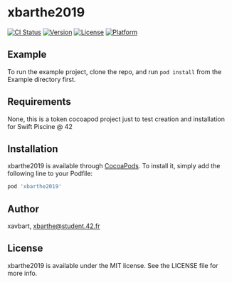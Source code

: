 # xbarthe2019

[![CI Status](https://img.shields.io/travis/xavbart/xbarthe2019.svg?style=flat)](https://travis-ci.org/xavbart/xbarthe2019)
[![Version](https://img.shields.io/cocoapods/v/xbarthe2019.svg?style=flat)](https://cocoapods.org/pods/xbarthe2019)
[![License](https://img.shields.io/cocoapods/l/xbarthe2019.svg?style=flat)](https://cocoapods.org/pods/xbarthe2019)
[![Platform](https://img.shields.io/cocoapods/p/xbarthe2019.svg?style=flat)](https://cocoapods.org/pods/xbarthe2019)

## Example

To run the example project, clone the repo, and run `pod install` from the Example directory first.

## Requirements

None, this is a token cocoapod project just to test creation and installation for Swift Piscine @ 42

## Installation

xbarthe2019 is available through [CocoaPods](https://cocoapods.org). To install
it, simply add the following line to your Podfile:

```ruby
pod 'xbarthe2019'
```

## Author

xavbart, xbarthe@student.42.fr

## License

xbarthe2019 is available under the MIT license. See the LICENSE file for more info.
